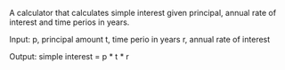 A calculator that calculates simple interest given principal, annual rate of interest and time perios in years.

Input:
  p, principal amount 
  t, time perio in years
  r, annual rate of interest
  
  Output:
    simple interest = p * t * r
